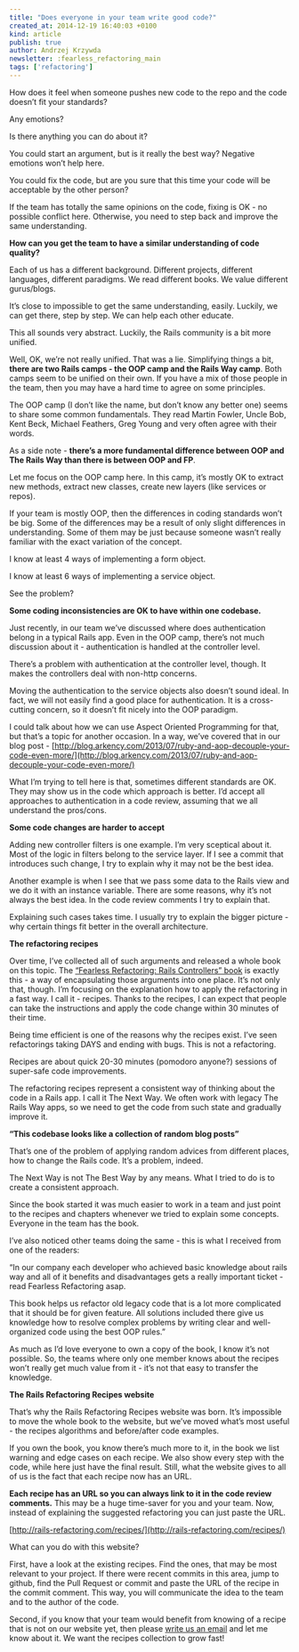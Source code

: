 ```yaml
---
title: "Does everyone in your team write good code?"
created_at: 2014-12-19 16:40:03 +0100
kind: article
publish: true
author: Andrzej Krzywda
newsletter: :fearless_refactoring_main
tags: ['refactoring']
---
```


How does it feel when someone pushes new code to the repo and the code doesn’t fit your standards?

Any emotions?

Is there anything you can do about it?

<!-- more -->

You could start an argument, but is it really the best way? Negative emotions won’t help here.

You could fix the code, but are you sure that this time your code will be acceptable by the other person?

If the team has totally the same opinions on the code, fixing is OK - no possible conflict here. Otherwise, you need to step back and improve the same understanding.

**How can you get the team to have a similar understanding of code quality?**

Each of us has a different background. Different projects, different languages, different paradigms. We read different books. We value different gurus/blogs.

It’s close to impossible to get the same understanding, easily. Luckily, we can get there, step by step. We can help each other educate.

This all sounds very abstract. Luckily, the Rails community is a bit more unified.

Well, OK, we’re not really unified. That was a lie. Simplifying things a bit, **there are two Rails camps - the OOP camp and the Rails Way camp**. Both camps seem to be unified on their own. If you have a mix of those people in the team, then you may have a hard time to agree on some principles.

The OOP camp (I don’t like the name, but don’t know any better one) seems to share some common fundamentals. They read Martin Fowler, Uncle Bob, Kent Beck, Michael Feathers, Greg Young and very often agree with their words.

As a side note - **there’s a more fundamental difference between OOP and The Rails Way than there is between OOP and FP**.

Let me focus on the OOP camp here. In this camp, it’s mostly OK to extract new methods, extract new classes, create new layers (like services or repos).

If your team is mostly OOP, then the differences in coding standards won’t be big. Some of the differences may be a result of only slight differences in understanding. Some of them may be  just because someone wasn’t really familiar with the exact variation of the concept.

I know at least 4 ways of implementing a form object.

I know at least 6 ways of implementing a service object.

See the problem?

**Some coding inconsistencies are OK to have within one codebase.**

Just recently, in our team we’ve discussed where does authentication belong in a typical Rails app. Even in the OOP camp, there’s not much discussion about it - authentication is handled at the controller level.

There’s a problem with authentication at the controller level, though. It makes the controllers deal with non-http concerns.

Moving the authentication to the service objects also doesn’t sound ideal. In fact, we will not easily find a good place for authentication. It is a cross-cutting concern, so it doesn’t fit nicely into the OOP paradigm.

I could talk about how we can use Aspect Oriented Programming for that, but that’s a topic for another occasion. In a way, we’ve covered that in our blog post - [http://blog.arkency.com/2013/07/ruby-and-aop-decouple-your-code-even-more/](http://blog.arkency.com/2013/07/ruby-and-aop-decouple-your-code-even-more/)

What I’m trying to tell here is that, sometimes different standards are OK. They may show us in the code which approach is better. I’d accept all approaches to authentication in a code review, assuming that we all understand the pros/cons.

**Some code changes are harder to accept**

Adding new controller filters is one example. I’m very sceptical about it. Most of the logic in filters belong to the service layer. If I see a commit that introduces such change, I try to explain why it may not be the best idea.

Another example is when I see that we pass some data to the Rails view and we do it with an instance variable. There are some reasons, why it’s not always the best idea. In the code review comments I try to explain that.

Explaining such cases takes time. I usually try to explain the bigger picture - why certain things fit better in the overall architecture.

**The refactoring recipes**

Over time, I’ve collected all of such arguments and released a whole book on this topic. The [“Fearless Refactoring: Rails Controllers” book](http://rails-refactoring.com) is exactly this - a way of encapsulating those arguments into one place. It’s not only that, though. I’m focusing on the explanation how to apply the refactoring in a fast way. I call it - recipes. Thanks to the recipes, I can expect that people can take the instructions and apply the code change within 30 minutes of their time.

Being time efficient is one of the reasons why the recipes exist. I’ve seen refactorings taking DAYS and ending with bugs. This is not a refactoring.

Recipes are about quick 20-30 minutes (pomodoro anyone?) sessions of super-safe code improvements.

The refactoring recipes represent a consistent way of thinking about the code in a Rails app. I call it The Next Way. We often work with legacy The Rails Way apps, so we need to get the code from such state and gradually improve it.

**“This codebase looks like a collection of random blog posts”**

That’s one of the problem of applying random advices from different places, how to change the Rails code. It’s a problem, indeed.

The Next Way is not The Best Way by any means. What I tried to do is to create a consistent approach.

Since the book started it was much easier to work in a team and just point to the recipes and chapters whenever we tried to explain some concepts. Everyone in the team has the book.

I’ve also noticed other teams doing the same - this is what I received from one of the readers:

“In our company each developer who achieved basic knowledge about rails way and all of it benefits and disadvantages gets a really important ticket - read Fearless Refactoring asap.

This book helps us refactor old legacy code that is a lot more complicated that it should be for given feature. All solutions included there give us knowledge how to resolve complex problems by writing clear and well-organized code using the best OOP rules.”

As much as I’d love everyone to own a copy of the book, I know it’s not possible. So, the teams where only one member knows about the recipes won’t really get much value from it - it’s not that easy to transfer the knowledge.

**The Rails Refactoring Recipes website**

That’s why the Rails Refactoring Recipes website was born. It’s impossible to move the whole book to the website, but we’ve moved what’s most useful - the recipes algorithms and before/after code examples.

If you own the book, you know there’s much more to it, in the book we list warning and edge cases on each recipe. We also show every step with the code, while here just have the final result. Still, what the website gives to all of us is the fact that each recipe now has an URL.

**Each recipe has an URL so you can always link to it in the code review comments.** This may be a huge time-saver for you and your team. Now, instead of explaining the suggested refactoring you can just paste the URL.

[http://rails-refactoring.com/recipes/](http://rails-refactoring.com/recipes/)

What can you do with this website?

First, have a look at the existing recipes. Find the ones, that may be most relevant to your project. If there were recent commits in this area, jump to github, find the Pull Request or commit and paste the URL of the recipe in the commit comment. This way, you will communicate the idea to the team and to the author of the code.

Second, if you know that your team would benefit from knowing of a recipe that is not on our website yet, then please [write us an email](mailto:dev@arkency.com) and let me know about it. We want the recipes collection to grow fast!